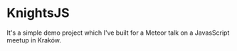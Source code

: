 # KnightsJS

It's a simple demo project which I've built for a Meteor talk
on a JavasScript meetup in Kraków.
